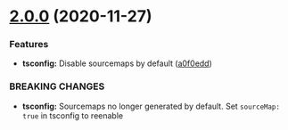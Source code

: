 # [2.0.0](https://github.com/cblanc/tsconfig.json/compare/1.0.0...2.0.0) (2020-11-27)


### Features

* **tsconfig:** Disable sourcemaps by default ([a0f0edd](https://github.com/cblanc/tsconfig.json/commit/a0f0edd2f47e3b6bfd94ab8820381a10b47a1a05))


### BREAKING CHANGES

* **tsconfig:** Sourcemaps no longer generated by default. Set
`sourceMap: true` in tsconfig to reenable
